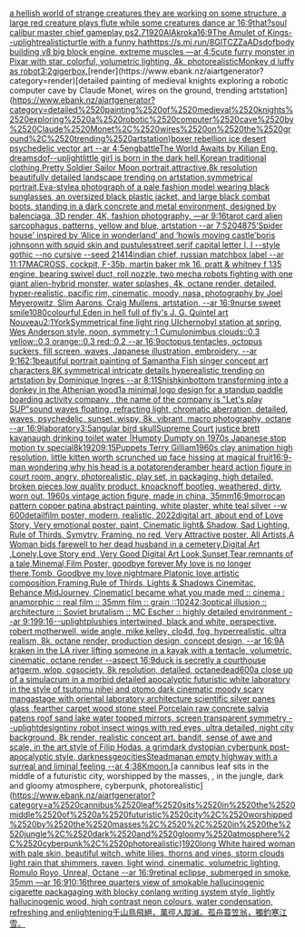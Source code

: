 [a hellish world of strange creatures they are working on some structure, a large red creature plays flute while some creatures dance ar 16:9](https://www.ebank.nz/aiartgenerator?category=a%2520hellish%2520world%2520of%2520strange%2520creatures%2520they%2520are%2520working%2520on%2520some%2520structure%2C%2520a%2520large%2520red%2520creature%2520plays%2520flute%2520while%2520some%2520creatures%2520dance%2520ar%252016%3A9)[that?](https://www.ebank.nz/aiartgenerator?category=that%3F)[soul calibur master chief gameplay ps2](https://www.ebank.nz/aiartgenerator?category=soul%2520calibur%2520master%2520chief%2520gameplay%2520ps2)[.7](https://www.ebank.nz/aiartgenerator?category=.7)[1920](https://www.ebank.nz/aiartgenerator?category=1920)[AlAkroka](https://www.ebank.nz/aiartgenerator?category=AlAkroka)[16:9](https://www.ebank.nz/aiartgenerator?category=16%3A9)[The Amulet of Kings](https://www.ebank.nz/aiartgenerator?category=The%2520Amulet%2520of%2520Kings)[--uplight](https://www.ebank.nz/aiartgenerator?category=--uplight)[realistic](https://www.ebank.nz/aiartgenerator?category=realistic)[turtle with a funny hat](https://www.ebank.nz/aiartgenerator?category=turtle%2520with%2520a%2520funny%2520hat)[<https://s.mj.run/8GlTCZZaADs>](https://www.ebank.nz/aiartgenerator?category=%3Chttps%3A//s.mj.run/8GlTCZZaADs%3E)[dof](https://www.ebank.nz/aiartgenerator?category=dof)[body building v8 big block engine, extreme muscles —ar 4:5](https://www.ebank.nz/aiartgenerator?category=body%2520building%2520v8%2520big%2520block%2520engine%2C%2520extreme%2520muscles%2520%E2%80%94ar%25204%3A5)[cute furry monster in Pixar with star, colorful, volumetric lighting, 4k, photorealistic](https://www.ebank.nz/aiartgenerator?category=cute%2520furry%2520monster%2520in%2520Pixar%2520with%2520star%2C%2520colorful%2C%2520volumetric%2520lighting%2C%25204k%2C%2520photorealistic)[Monkey d luffy as robot](https://www.ebank.nz/aiartgenerator?category=Monkey%2520d%2520luffy%2520as%2520robot)[3:2](https://www.ebank.nz/aiartgenerator?category=3%3A2)[giger](https://www.ebank.nz/aiartgenerator?category=giger)[box.](https://www.ebank.nz/aiartgenerator?category=box.)[render](https://www.ebank.nz/aiartgenerator?category=render)[detailed painting of medieval knights exploring a robotic computer cave by Claude Monet, wires on the ground, trending artstation](https://www.ebank.nz/aiartgenerator?category=detailed%2520painting%2520of%2520medieval%2520knights%2520exploring%2520a%2520robotic%2520computer%2520cave%2520by%2520Claude%2520Monet%2C%2520wires%2520on%2520the%2520ground%2C%2520trending%2520artstation)[boxer rebellion ice desert psychedelic vector art --ar 4:5](https://www.ebank.nz/aiartgenerator?category=boxer%2520rebellion%2520ice%2520desert%2520psychedelic%2520vector%2520art%2520--ar%25204%3A5)[eng](https://www.ebank.nz/aiartgenerator?category=eng)[battle](https://www.ebank.nz/aiartgenerator?category=battle)[The World Awaits by Kilian Eng, dreams](https://www.ebank.nz/aiartgenerator?category=The%2520World%2520Awaits%2520by%2520Kilian%2520Eng%2C%2520dreams)[dof](https://www.ebank.nz/aiartgenerator?category=dof)[--uplight](https://www.ebank.nz/aiartgenerator?category=--uplight)[little girl is born in the dark hell,Korean traditional clothing,Pretty Soldier Sailor Moon,portrait,attractive,8k resolution beautifully detailed landscape trending on artstation,symmetrical portrait,Eva-style](https://www.ebank.nz/aiartgenerator?category=little%2520girl%2520is%2520born%2520in%2520the%2520dark%2520hell%2CKorean%2520traditional%2520clothing%2CPretty%2520Soldier%2520Sailor%2520Moon%2Cportrait%2Cattractive%2C8k%2520resolution%2520beautifully%2520detailed%2520landscape%2520trending%2520on%2520artstation%2Csymmetrical%2520portrait%2CEva-style)[a photograph of a pale fashion model wearing black sunglasses, an oversized black plastic jacket, and large black combat boots, standing in a dark concrete and metal environment, designed by balenciaga, 3D render, 4K, fashion photography, —ar 9:16](https://www.ebank.nz/aiartgenerator?category=a%2520photograph%2520of%2520a%2520pale%2520fashion%2520model%2520wearing%2520black%2520sunglasses%2C%2520an%2520oversized%2520black%2520plastic%2520jacket%2C%2520and%2520large%2520black%2520combat%2520boots%2C%2520standing%2520in%2520a%2520dark%2520concrete%2520and%2520metal%2520environment%2C%2520designed%2520by%2520balenciaga%2C%25203D%2520render%2C%25204K%2C%2520fashion%2520photography%2C%2520%E2%80%94ar%25209%3A16)[tarot card alien sarcophagus, patterns, yellow and blue, artstation --ar 7:5](https://www.ebank.nz/aiartgenerator?category=tarot%2520card%2520alien%2520sarcophagus%2C%2520patterns%2C%2520yellow%2520and%2520blue%2C%2520artstation%2520--ar%25207%3A5)[2048](https://www.ebank.nz/aiartgenerator?category=2048)[75](https://www.ebank.nz/aiartgenerator?category=75)[‘Spider house’ inspired by ‘Alice in wonderland’ and ‘howls moving castle’](https://www.ebank.nz/aiartgenerator?category=%E2%80%98Spider%2520house%E2%80%99%2520inspired%2520by%2520%E2%80%98Alice%2520in%2520wonderland%E2%80%99%2520and%2520%E2%80%98howls%2520moving%2520castle%E2%80%99)[boris johnsonn with squid skin and pustules](https://www.ebank.nz/aiartgenerator?category=boris%2520johnsonn%2520with%2520squid%2520skin%2520and%2520pustules)[street,](https://www.ebank.nz/aiartgenerator?category=street%2C)[serif capital letter I, I --style gothic --no cursive --seed 21414](https://www.ebank.nz/aiartgenerator?category=serif%2520capital%2520letter%2520I%2C%2520I%2520--style%2520gothic%2520--no%2520cursive%2520--seed%252021414)[indian chief, russian matchbox label --ar 11:17](https://www.ebank.nz/aiartgenerator?category=indian%2520chief%2C%2520russian%2520matchbox%2520label%2520--ar%252011%3A17)[MACROSS, cockpit, F-35b, martin baker mk 16, pratt & whitney f 135 engine, bearing swivel duct, roll nozzle, two mecha robots fighting with one giant alien-hybrid monster, water splashes, 4k, octane render, detailed, hyper-realistic, pacific rim, cinematic, moody, nasa, photography by Joel Meyerowitz, Slim Aarons, Craig Mullens, artstation, --ar 16:9](https://www.ebank.nz/aiartgenerator?category=MACROSS%2C%2520cockpit%2C%2520F-35b%2C%2520martin%2520baker%2520mk%252016%2C%2520pratt%2520%26%2520whitney%2520f%2520135%2520engine%2C%2520bearing%2520swivel%2520duct%2C%2520roll%2520nozzle%2C%2520two%2520mecha%2520robots%2520fighting%2520with%2520one%2520giant%2520alien-hybrid%2520monster%2C%2520water%2520splashes%2C%25204k%2C%2520octane%2520render%2C%2520detailed%2C%2520hyper-realistic%2C%2520pacific%2520rim%2C%2520cinematic%2C%2520moody%2C%2520nasa%2C%2520photography%2520by%2520Joel%2520Meyerowitz%2C%2520Slim%2520Aarons%2C%2520Craig%2520Mullens%2C%2520artstation%2C%2520--ar%252016%3A9)[nurse sweet smile](https://www.ebank.nz/aiartgenerator?category=nurse%2520sweet%2520smile)[1080](https://www.ebank.nz/aiartgenerator?category=1080)[colourful,](https://www.ebank.nz/aiartgenerator?category=colourful%2C)[Eden in hell full of fly's J. G. Quintel art Nouveau](https://www.ebank.nz/aiartgenerator?category=Eden%2520in%2520hell%2520full%2520of%2520fly%27s%2520J.%2520G.%2520Quintel%2520art%2520Nouveau)[2:1](https://www.ebank.nz/aiartgenerator?category=2%3A1)[York](https://www.ebank.nz/aiartgenerator?category=York)[Symmetrical fine light ring UI](https://www.ebank.nz/aiartgenerator?category=Symmetrical%2520fine%2520light%2520ring%2520UI)[chernobyl station at spring, Wes Anderson style, noon, symmetry::1 Cumulonimbus clouds::0.3 yellow::0.3 orange::0.3 red::0.2 --ar 16:9](https://www.ebank.nz/aiartgenerator?category=chernobyl%2520station%2520at%2520spring%2C%2520Wes%2520Anderson%2520style%2C%2520noon%2C%2520symmetry%3A%3A1%2520Cumulonimbus%2520clouds%3A%3A0.3%2520yellow%3A%3A0.3%2520orange%3A%3A0.3%2520red%3A%3A0.2%2520--ar%252016%3A9)[octopus tentacles, octopus suckers, fill screen, waves, Japanese illustration, embroidery, --ar 9:16](https://www.ebank.nz/aiartgenerator?category=octopus%2520tentacles%2C%2520octopus%2520suckers%2C%2520fill%2520screen%2C%2520waves%2C%2520Japanese%2520illustration%2C%2520embroidery%2C%2520--ar%25209%3A16)[2:1](https://www.ebank.nz/aiartgenerator?category=2%3A1)[beautiful portrait painting of Samantha Fish singer concept art characters 8K symmetrical intricate details hyperealistic trending on artstation by Dominique Ingres --ar 8:11](https://www.ebank.nz/aiartgenerator?category=beautiful%2520portrait%2520painting%2520of%2520Samantha%2520Fish%2520singer%2520concept%2520art%2520characters%25208K%2520symmetrical%2520intricate%2520details%2520hyperealistic%2520trending%2520on%2520artstation%2520by%2520Dominique%2520Ingres%2520--ar%25208%3A11)[Shishkin](https://www.ebank.nz/aiartgenerator?category=Shishkin)[bottom transforming into a donkey in the Athenian wood](https://www.ebank.nz/aiartgenerator?category=bottom%2520transforming%2520into%2520a%2520donkey%2520in%2520the%2520Athenian%2520wood)[1](https://www.ebank.nz/aiartgenerator?category=1)[a minimal logo design for a standup paddle boarding activity company , the name of the company is "Let's play SUP"](https://www.ebank.nz/aiartgenerator?category=a%2520minimal%2520logo%2520design%2520for%2520a%2520standup%2520paddle%2520boarding%2520activity%2520company%2520%2C%2520the%2520name%2520of%2520the%2520company%2520is%2520%22Let%27s%2520play%2520SUP%22)[sound waves floating, refracting light, chromatic aberration, detailed, waves, psychedelic, sunset, wispy, 8k, vibrant, macro photography, octane --ar 16:9](https://www.ebank.nz/aiartgenerator?category=sound%2520waves%2520floating%2C%2520refracting%2520light%2C%2520chromatic%2520aberration%2C%2520detailed%2C%2520waves%2C%2520psychedelic%2C%2520sunset%2C%2520wispy%2C%25208k%2C%2520vibrant%2C%2520macro%2520photography%2C%2520octane%2520--ar%252016%3A9)[laboratory](https://www.ebank.nz/aiartgenerator?category=laboratory)[3:5](https://www.ebank.nz/aiartgenerator?category=3%3A5)[angular bird skull](https://www.ebank.nz/aiartgenerator?category=angular%2520bird%2520skull)[Supreme Court justice brett kavanaugh drinking toilet water |](https://www.ebank.nz/aiartgenerator?category=Supreme%2520Court%2520justice%2520brett%2520kavanaugh%2520drinking%2520toilet%2520water%2520%7C)[Humpty Dumpty on 1970s Japanese stop motion tv special](https://www.ebank.nz/aiartgenerator?category=Humpty%2520Dumpty%2520on%25201970s%2520Japanese%2520stop%2520motion%2520tv%2520special)[8k](https://www.ebank.nz/aiartgenerator?category=8k)[1920](https://www.ebank.nz/aiartgenerator?category=1920)[9:15](https://www.ebank.nz/aiartgenerator?category=9%3A15)[Puppets Terry Gilliam](https://www.ebank.nz/aiartgenerator?category=Puppets%2520Terry%2520Gilliam)[1960s clay animation high resolution, little kitten worth scrunched up face hissing at magical fruit](https://www.ebank.nz/aiartgenerator?category=1960s%2520clay%2520animation%2520high%2520resolution%2C%2520little%2520kitten%2520worth%2520scrunched%2520up%2520face%2520hissing%2520at%2520magical%2520fruit)[16:9](https://www.ebank.nz/aiartgenerator?category=16%3A9)[-](https://www.ebank.nz/aiartgenerator?category=-)[man wondering why his head is a potato](https://www.ebank.nz/aiartgenerator?category=man%2520wondering%2520why%2520his%2520head%2520is%2520a%2520potato)[render](https://www.ebank.nz/aiartgenerator?category=render)[amber heard action figure in court room, angry, photorealistic, play set, in packaging, high detailed, broken pieces,low quality product, knoacknoff bootleg, weathered, dirty, worn out, 1960s vintage action figure, made in china, 35mm](https://www.ebank.nz/aiartgenerator?category=amber%2520heard%2520action%2520figure%2520in%2520court%2520room%2C%2520angry%2C%2520photorealistic%2C%2520play%2520set%2C%2520in%2520packaging%2C%2520high%2520detailed%2C%2520broken%2520pieces%2Clow%2520quality%2520product%2C%2520knoacknoff%2520bootleg%2C%2520weathered%2C%2520dirty%2C%2520worn%2520out%2C%25201960s%2520vintage%2520action%2520figure%2C%2520made%2520in%2520china%2C%252035mm)[16:9](https://www.ebank.nz/aiartgenerator?category=16%3A9)[morrocan pattern copper patina abstract painting, white plaster, white teal silver --w 600](https://www.ebank.nz/aiartgenerator?category=morrocan%2520pattern%2520copper%2520patina%2520abstract%2520painting%2C%2520white%2520plaster%2C%2520white%2520teal%2520silver%2520--w%2520600)[detail](https://www.ebank.nz/aiartgenerator?category=detail)[film poster, modern, realistic, 2022digital art, about end of Love Story, Very emotional poster, paint, Cinematic light& Shadow, Sad Lighting, Rule of Thirds, Symytry, Framing, no red, Very Attractive poster, All Artists,A Woman bids farewell to her dead husband in a cemetery,Digital Art ,Lonely,Love Story end ,Very Good Digital Art Look,Sunset,Tear,remnants of a tale,Minemal,Film Poster, goodbye forever,My love is no longer there,Tomb, Goodbye my love,nightmare,Platonic love,artistic composition,Framing,Rule of Thirds, Lights & Shadows Cinemitac, Behance,MidJourney, Cinematic](https://www.ebank.nz/aiartgenerator?category=film%2520poster%2C%2520modern%2C%2520realistic%2C%25202022digital%2520art%2C%2520about%2520end%2520of%2520Love%2520Story%2C%2520Very%2520emotional%2520poster%2C%2520paint%2C%2520Cinematic%2520light%26%2520Shadow%2C%2520Sad%2520Lighting%2C%2520Rule%2520of%2520Thirds%2C%2520Symytry%2C%2520Framing%2C%2520no%2520red%2C%2520Very%2520Attractive%2520poster%2C%2520All%2520Artists%2CA%2520Woman%2520bids%2520farewell%2520to%2520her%2520dead%2520husband%2520in%2520a%2520cemetery%2CDigital%2520Art%2520%2CLonely%2CLove%2520Story%2520end%2520%2CVery%2520Good%2520Digital%2520Art%2520Look%2CSunset%2CTear%2Cremnants%2520of%2520a%2520tale%2CMinemal%2CFilm%2520Poster%2C%2520goodbye%2520forever%2CMy%2520love%2520is%2520no%2520longer%2520there%2CTomb%2C%2520Goodbye%2520my%2520love%2Cnightmare%2CPlatonic%2520love%2Cartistic%2520composition%2CFraming%2CRule%2520of%2520Thirds%2C%2520Lights%2520%26%2520Shadows%2520Cinemitac%2C%2520Behance%2CMidJourney%2C%2520Cinematic)[I became what you made med :: cinema : anamorphic :: real film :: 35mm film :: grain ::](https://www.ebank.nz/aiartgenerator?category=I%2520became%2520what%2520you%2520made%2520med%2520%3A%3A%2520cinema%2520%3A%2520anamorphic%2520%3A%3A%2520real%2520film%2520%3A%3A%252035mm%2520film%2520%3A%3A%2520grain%2520%3A%3A)[1024](https://www.ebank.nz/aiartgenerator?category=1024)[2:3](https://www.ebank.nz/aiartgenerator?category=2%3A3)[optical illusion ::  architecture :: Soviet brutalism :: MC Escher :: highly detailed environment  --ar 9:19](https://www.ebank.nz/aiartgenerator?category=optical%2520illusion%2520%3A%3A%2520%2520architecture%2520%3A%3A%2520Soviet%2520brutalism%2520%3A%3A%2520MC%2520Escher%2520%3A%3A%2520highly%2520detailed%2520environment%2520%2520--ar%25209%3A19)[9:16](https://www.ebank.nz/aiartgenerator?category=9%3A16)[--uplight](https://www.ebank.nz/aiartgenerator?category=--uplight)[plushies intertwined, black and white, perspective, robert motherwell, wide angle, mike kelley, clo4d, fog, hyperrealistic, ultra realism, 8k, octane render, production design, concept design, --ar 16:9](https://www.ebank.nz/aiartgenerator?category=plushies%2520intertwined%2C%2520black%2520and%2520white%2C%2520perspective%2C%2520robert%2520motherwell%2C%2520wide%2520angle%2C%2520mike%2520kelley%2C%2520clo4d%2C%2520fog%2C%2520hyperrealistic%2C%2520ultra%2520realism%2C%25208k%2C%2520octane%2520render%2C%2520production%2520design%2C%2520concept%2520design%2C%2520--ar%252016%3A9)[A kraken in the LA river lifting someone in a kayak with a tentacle, volumetric, cinematic, octane render --aspect 16:9](https://www.ebank.nz/aiartgenerator?category=A%2520kraken%2520in%2520the%2520LA%2520river%2520lifting%2520someone%2520in%2520a%2520kayak%2520with%2520a%2520tentacle%2C%2520volumetric%2C%2520cinematic%2C%2520octane%2520render%2520--aspect%252016%3A9)[duck is secretly a courthouse artgerm, wlop, cgsociety, 8k resolution, detailed, octane](https://www.ebank.nz/aiartgenerator?category=duck%2520is%2520secretly%2520a%2520courthouse%2520artgerm%2C%2520wlop%2C%2520cgsociety%2C%25208k%2520resolution%2C%2520detailed%2C%2520octane)[dead](https://www.ebank.nz/aiartgenerator?category=dead)[600](https://www.ebank.nz/aiartgenerator?category=600)[a close up of a simulacrum in a morbid detailed apocalyptic futuristic white laboratory in the style of tsutomu nihei and otomo dark cinematic moody scary manga](https://www.ebank.nz/aiartgenerator?category=a%2520close%2520up%2520of%2520a%2520simulacrum%2520in%2520a%2520morbid%2520detailed%2520apocalyptic%2520futuristic%2520white%2520laboratory%2520in%2520the%2520style%2520of%2520tsutomu%2520nihei%2520and%2520otomo%2520dark%2520cinematic%2520moody%2520scary%2520manga)[stage with oriental laboratory architecture  scientific silver panes glass ,fearther carpet wood stone steel Porcelain raw concrete salvia patens roof sand lake water topped mirrors, screen transparent symmetry --uplight](https://www.ebank.nz/aiartgenerator?category=stage%2520with%2520oriental%2520laboratory%2520architecture%2520%2520scientific%2520silver%2520panes%2520glass%2520%2Cfearther%2520carpet%2520wood%2520stone%2520steel%2520Porcelain%2520raw%2520concrete%2520salvia%2520patens%2520roof%2520sand%2520lake%2520water%2520topped%2520mirrors%2C%2520screen%2520transparent%2520symmetry%2520--uplight)[design](https://www.ebank.nz/aiartgenerator?category=design)[tiny robot insect wings with red eyes, ultra detailed, night city background, 8k render, realistic concept art. bandit, sense of awe and scale, in the art style of Filip Hodas, a grimdark dystopian cyberpunk post-apocalyptic style, darkness](https://www.ebank.nz/aiartgenerator?category=tiny%2520robot%2520insect%2520wings%2520with%2520red%2520eyes%2C%2520ultra%2520detailed%2C%2520night%2520city%2520background%2C%25208k%2520render%2C%2520realistic%2520concept%2520art.%2520bandit%2C%2520sense%2520of%2520awe%2520and%2520scale%2C%2520in%2520the%2520art%2520style%2520of%2520Filip%2520Hodas%2C%2520a%2520grimdark%2520dystopian%2520cyberpunk%2520post-apocalyptic%2520style%2C%2520darkness)[geocities](https://www.ebank.nz/aiartgenerator?category=geocities)[Steadman](https://www.ebank.nz/aiartgenerator?category=Steadman)[an empty highway with a surreal and liminal feeling --ar 4:3](https://www.ebank.nz/aiartgenerator?category=an%2520empty%2520highway%2520with%2520a%2520surreal%2520and%2520liminal%2520feeling%2520--ar%25204%3A3)[8K](https://www.ebank.nz/aiartgenerator?category=8K)[moon.](https://www.ebank.nz/aiartgenerator?category=moon.)[a cannibus leaf sits in the middle of a futuristic city, worshipped by the masses, , in the jungle, dark and gloomy atmosphere, cyberpunk, photorealistic](https://www.ebank.nz/aiartgenerator?category=a%2520cannibus%2520leaf%2520sits%2520in%2520the%2520middle%2520of%2520a%2520futuristic%2520city%2C%2520worshipped%2520by%2520the%2520masses%2C%2520%2C%2520in%2520the%2520jungle%2C%2520dark%2520and%2520gloomy%2520atmosphere%2C%2520cyberpunk%2C%2520photorealistic)[1920](https://www.ebank.nz/aiartgenerator?category=1920)[long White haired woman with pale skin, beautiful witch, white lilies, thorns and vines, storm clouds light rain that shimmers, raven, light wind, cinematic, volumetric lighting, Romulo Royo, Unreal, Octane --ar 16:9](https://www.ebank.nz/aiartgenerator?category=long%2520White%2520haired%2520woman%2520with%2520pale%2520skin%2C%2520beautiful%2520witch%2C%2520white%2520lilies%2C%2520thorns%2520and%2520vines%2C%2520storm%2520clouds%2520light%2520rain%2520that%2520shimmers%2C%2520raven%2C%2520light%2520wind%2C%2520cinematic%2C%2520volumetric%2520lighting%2C%2520Romulo%2520Royo%2C%2520Unreal%2C%2520Octane%2520--ar%252016%3A9)[retinal eclipse, submerged in smoke, 35mm —ar 16:9](https://www.ebank.nz/aiartgenerator?category=retinal%2520eclipse%2C%2520submerged%2520in%2520smoke%2C%252035mm%2520%E2%80%94ar%252016%3A9)[10:16](https://www.ebank.nz/aiartgenerator?category=10%3A16)[three quarters view of smokable hallucinogenic cigarette packagaging with blocky conlang writing system style, lightly hallucinogenic wood, high contrast neon colours, water condensation, refreshing and enlightening](https://www.ebank.nz/aiartgenerator?category=three%2520quarters%2520view%2520of%2520smokable%2520hallucinogenic%2520cigarette%2520packagaging%2520with%2520blocky%2520conlang%2520writing%2520system%2520style%2C%2520lightly%2520hallucinogenic%2520wood%2C%2520high%2520contrast%2520neon%2520colours%2C%2520water%2520condensation%2C%2520refreshing%2520and%2520enlightening)[千山鳥飛絕，萬徑人蹤滅。孤舟蓑笠翁，獨釣寒江雪。](https://www.ebank.nz/aiartgenerator?category=%E5%8D%83%E5%B1%B1%E9%B3%A5%E9%A3%9B%E7%B5%95%EF%BC%8C%E8%90%AC%E5%BE%91%E4%BA%BA%E8%B9%A4%E6%BB%85%E3%80%82%E5%AD%A4%E8%88%9F%E8%93%91%E7%AC%A0%E7%BF%81%EF%BC%8C%E7%8D%A8%E9%87%A3%E5%AF%92%E6%B1%9F%E9%9B%AA%E3%80%82)